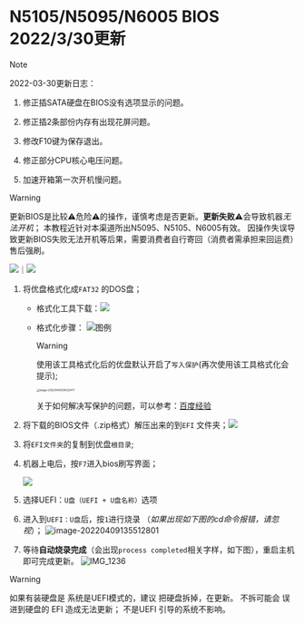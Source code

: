 # N5105/N5095/N6005 BIOS 2022/3/30更新

> [!note]
>
> 2022-03-30更新日志：
>
> 1. 修正插SATA硬盘在BIOS没有选项显示的问题。
>
> 2. 修正插2条部份内存有出现花屏问题。
>
> 3. 修改F10键为保存退出。
>
> 4. 修正部分CPU核心电压问题。
>
> 5. 加速开箱第一次开机慢问题。





> [!warning]
>
> 更新BIOS是比较⚠️危险⚠️的操作，谨慎考虑是否更新。**更新失败**⚠️会导致机器*无法开机*；
> 本教程近针对本渠道所出N5095、N5105、N6005有效。
> 因操作失误导致更新BIOS失败无法开机等后果，需要消费者自行寄回（消费者需承担来回运费）售后强刷。
>
> [![](https://img.shields.io/badge/下载-BIOS-brightgreen)](https://github.com/LarryWonss/LarryWonss.github.io/raw/main/docs/others/BIOS_for_N5105_N5095_N6005%202022_03_30_Updated.zip)｜[![](https://img.shields.io/badge/下载-格式化工具-brightgreen)](https://github.com/LarryWonss/LarryWonss.github.io/blob/main/docs/others/HP%E4%BC%98%E7%9B%98%E5%90%AF%E5%8A%A8%E7%9B%98%E6%A0%BC%E5%BC%8F%E5%8C%96%E5%B7%A5%E5%85%B7.zip)

1. 将优盘格式化成`FAT32` 的DOS盘；

    - 格式化工具下载：[![](https://img.shields.io/badge/下载-格式化工具-brightgreen)](https://github.com/LarryWonss/LarryWonss.github.io/blob/main/docs/others/HP%E4%BC%98%E7%9B%98%E5%90%AF%E5%8A%A8%E7%9B%98%E6%A0%BC%E5%BC%8F%E5%8C%96%E5%B7%A5%E5%85%B7.zip)
    - 格式化步骤：
      ![图例](https://s2.loli.net/2022/04/09/mqG4M2pDV8riXsy.png)
      
      > [!warning]
      >
      > 使用该工具格式化后的优盘默认开启了`写入保护`(再次使用该工具格式化会提示);
      >
      > <img src="https://s2.loli.net/2022/04/09/RDVdjhpZSHXTlir.png" alt="image-20220409134532471" style="zoom: 33%;" />
      >
      > 关于如何解决写保护的问题，可以参考：[百度经验](https://jingyan.baidu.com/article/a65957f4377d0d24e67f9bb0.html)

2. 将下载的BIOS文件（.zip格式）解压出来的到`EFI` 文件夹；[![](https://img.shields.io/badge/下载-BIOS-brightgreen)](https://github.com/LarryWonss/LarryWonss.github.io/raw/main/docs/others/BIOS_for_N5105_N5095_N6005%202022_03_30_Updated.zip)

3. 将`EFI文件夹`的复制到优盘`根目录`;

4. 机器上电后，按`F7`进入bios刷写界面；
   
    ![](https://s2.loli.net/2022/03/30/fhQ95XmiMlcNxRE.png)
    
5. 选择UEFI：`U盘（UEFI + U盘名称）`选项

6. 进入到`UEFI：U盘`后，按`1`进行烧录
    （*如果出现如下图的cd命令报错，请忽视*）；
    ![image-20220409135512801](https://s2.loli.net/2022/04/09/GTaBCg1qmZvckIJ.png)

7. 等待**自动烧录完成**（会出现`process completed`相关字样，如下图），重启主机即可完成更新。
    ![IMG_1236](https://iswott.oss-cn-shenzhen.aliyuncs.com/blog/imgIMG_1236.jpg)

> [!warning]
>
> 如果有装硬盘是 系统是UEFI模式的，建议 把硬盘拆掉，在更新。
>  不拆可能会 误进到硬盘的 EFI 造成无法更新； 不是UEFI 引导的系统不影响。